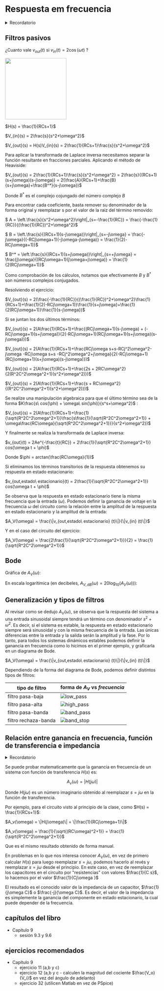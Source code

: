 # Respuesta em frecuencia

<details>

<summary> Recordatorio </summary>

<br />

$\mathcal{L} \left\{  e^{-at} \right\} = \frac{1}{s+a}$
<br />

$\mathcal{L} \left\{ cos(\omega t) \right\} = \frac{s}{s^s+\omega^2}$
<br />

$\mathcal{L} \left\{ sen(\omega t) \right\} = \frac{\omega}{s^s+\omega^2}$
<br />

$\mathcal{L} \left\{ cos(\omega t + \phi) \right\} = \frac{s\ cos(\phi) + \omega\ sin(\phi)}{s^s+\omega^2}$

</details>

## Filtros pasivos

¿Cuanto vale $v_{out} (t)$ si $v_{in} (t) = 2\cos{(\omega t)}$ ?

<img src="https://julianodb.github.io/electronic_circuits_diagrams/RC_lowpass.png" width="200"> 

$H(s) = \frac{1}{RCs+1}$

$V_{in}(s) = 2\frac{s}{s^2+\omega^2}$

$V_{out}(s) = H(s)V_{in}(s) = 2\frac{1}{RCs+1}\frac{s}{s^2+\omega^2}$

Para aplicar la transformada de Laplace inversa necesitamos separar la función resultante en fracciones parciales. Aplicando el método de Heaviside:

$V_{out}(s) = 2\frac{1}{RCs+1}\frac{s}{s^2+\omega^2} = 2\frac{s}{(RCs+1)(s+j\omega)(s-j\omega)} = 2(\frac{A}{RCs+1}+\frac{B}{s+j\omega}+\frac{B^*}{s-j\omega})$

Donde $B^*$ es el complejo cojungado del número complejo $B$

Para encontrar cada coeficiente, basta remover su denominador de la forma original y reemplazar s por el valor de la raiz del término removido:

$ A = \left.\frac{s}{s^2+\omega^2}\right\|_{s=-\frac{1}{RC}} = \frac{-\frac{1}{RC}}{(\frac{1}{RC})^2+\omega^2}$

$ B = \left.\frac{s}{(RCs+1)(s-j\omega)}\right\|_{s=-j\omega} = \frac{-j\omega}{(-RCj\omega+1)(-j\omega-j\omega)} = \frac{1}{2(-RCj\omega+1)}$

$ B^* = \left.\frac{s}{(RCs+1)(s+j\omega)}\right\|_{s=+j\omega} = \frac{j\omega}{(RCj\omega+1)(j\omega+j\omega)} = \frac{1}{2(RCj\omega+1)}$

Como comprobación de los cálculos, notamos que efectivamente $B$ y $B^*$ son números complejos conjugados.

Resolviendo el ejercicio:

$V_{out}(s) = 2(\frac{-\frac{1}{RC}}{(\frac{1}{RC})^2+\omega^2}\frac{1}{RCs+1}+\frac{1}{2(-RCj\omega+1)}\frac{1}{s+j\omega}+\frac{1}{2(RCj\omega+1)}\frac{1}{s-j\omega})$

Si se juntan los dos últimos términos:

$V_{out}(s) = 2(A\frac{1}{RCs+1}+\frac{(RCj\omega+1)(s-j\omega) + (-RCj\omega+1)(s+j\omega)}{2(-RCj\omega+1)(RCj\omega+1)(s+j\omega)(s-j\omega)})$

$V_{out}(s) = 2(A\frac{1}{RCs+1}+\frac{RCj\omega s+s-RCj^2\omega^2-j\omega -RCj\omega s+s -RCj^2\omega^2+j\omega}{2(-RCj\omega+1)(RCj\omega+1)(s+j\omega)(s-j\omega)})$

$V_{out}(s) = 2(A\frac{1}{RCs+1}+\frac{2s + 2RC\omega^2}{2(R^2C^2\omega^2+1)(s^2+\omega^2)})$

$V_{out}(s) = 2(A\frac{1}{RCs+1}+\frac{s + RC\omega^2}{(R^2C^2\omega^2+1)(s^2+\omega^2)})$

Se realize una manipulación algebraica para que el último término sea de la forma $K\frac{s\ cos(\phi) + \omega\ sin(\phi)}{s^s+\omega^2}$ :

$V_{out}(s) = 2(A\frac{1}{RCs+1}+\frac{1}{\sqrt{R^2C^2\omega^2+1}}\frac{s\frac{1}{\sqrt{R^2C^2\omega^2+1}} + \omega\frac{RC\omega}{\sqrt{R^2C^2\omega^2+1}}}{s^2+\omega^2})$

Y finalmente se realiza la transformada de Laplace inversa:

$v_{out}(t) = 2Ae^{-\frac{t}{RC}} + 2\frac{1}{\sqrt{R^2C^2\omega^2+1}} cos(\omega t + \phi)$

Donde $\phi = arctan(\frac{RC\omega}{1})$

Si eliminamos los términos transitorios de la respuesta obtenemos su respuesta en estado estacionario:

$v_{out,estado\ estacionario}(t) = 2\frac{1}{\sqrt{R^2C^2\omega^2+1}} cos(\omega t + \phi)$

Se observa que la respuesta en estado estacionario tiene la misma frecuencia que la entrada ($\omega$). Podemos definir la ganancia de voltaje en la frecuencia $\omega$ del circuito como la relación entre la amplitud de la respuesta en estado estacionario y la amplitud de la entrada:

$A_V(\omega) = \frac{\|v_{out,estado\ estacionario} (t)\|}{\|v_{in} (t)\|}$

Y en el caso del circuito del ejercicio:

$A_V(\omega) = \frac{2\frac{1}{\sqrt{R^2C^2\omega^2+1}}}{2} = \frac{1}{\sqrt{R^2C^2\omega^2+1}}$

## Bode

Gráfica de $A_V(\omega)$:

En escala logarítimica (en decibeles, $A_{V,dB}(\omega) = 20 \log_{10}(A_V(\omega))$):

## Generalización y tipos de filtros

Al revisar como se dedujo $A_V(\omega)$, se observa que la respuesta del sistema a una entrada sinusoidal siempre tendrá un término con denominador $s^2 + \omega^2$. Es decir, si el sistema es estable, la respuesta en estado estacionario siempre será sinusoidal y con la misma frecuencia de la entrada. Las únicas diferencias entre la entrada y la salida serán la amplitud y la fase. Por lo tanto, para todos los sistemas dinámicos estables podemos definir la ganancia en frecuencia como lo hicimos en el primer ejemplo, y graficarla en un diagrama de Bode.

$A_V(\omega) = \frac{\|v_{out,estado\ estacionario} (t)\|}{\|v_{in} (t)\|}$

Dependiendo de la forma del diagrama de Bode, podemos definir distintos tipos de filtros:

|tipo de filtro| forma de $A_V$ vs $frecuencia$ |
| -- | -- |
| filtro pasa-baja | ![low_pass](../img/low_pass.png) |
| filtro pasa-alta | ![high_pass](../img/high_pass.png) |
| filtro pasa-banda | ![band_pass](../img/band_pass.png) |
| filtro rechaza-banda | ![band_stop](../img/band_stop.png) |

## Relación entre ganancia en frecuencia, función de transferencia e impedancia

<details>

<summary> Recordatorio </summary>

<br />

$|a+bj| = \sqrt{a^2+b^2}$
<br />

$|\frac{1}{a+bj}| = \frac{|1|}{|a+bj|} = \frac{1}{\sqrt{a^2+b^2}}$
<br />

$|(a+bj)(c+dj)| = |a+bj||c+dj| = (\sqrt{a^2+b^2})(\sqrt{c^2+d^2})$
<br />

$|\frac{a+bj}{c+dj}| = \frac{|a+bj|}{|c+dj|} = \frac{\sqrt{a^2+b^2}}{\sqrt{c^2+d^2}}$

</details>

Se puede probar matematicamente que la ganancia en frecuencia de un sistema con función de transferencia $H(s)$ es:

$$A_v(\omega) = |H(j\omega)|$$

Donde $H(j\omega)$ es un número imaginario obtenido al reemplazar $s=j\omega$ en la función de transferencia.

Por ejemplo, para el circuito visto al principio de la clase, como $H(s) = \frac{1}{RCs+1}$:

$A_v(\omega) = \|H(j\omega)\| = \|\frac{1}{RCj\omega+1}\|$

$A_v(\omega) = \frac{1}{\sqrt{(RC\omega)^2+1}} = \frac{1}{\sqrt{R^2C^2\omega^2+1}}$

Que es el mismo resultado obtenido de forma manual.

En problemas en lo que nos interesa conocer $A_V(\omega)$, en vez de primero calcular $H(s)$ para luego reemplazar $s=j\omega$, podemos hacerlo al revés y reemplazar $s=j\omega$ desde el principio. En este caso, en vez de reemplazar los capacitores en el circuito por "resistencias" con valores $\frac{1}{C s}$, lo hacemos por el valor $\frac{1}{Cj\omega }$

El resultado es el conocido valor de la impedancia de un capacitor, $\frac{1}{j\omega C}$ o $\frac{-j}{\omega C}$. Es decir, el valor de la impedancia es simplemente la ganancia del componente en estado estacionario, la cual puede depender de la frecuencia.

## capítulos del libro
- Capítulo 9
  - sesión 9.3 y 9.6

## ejercicios recomendados
- Capítulo 9
  - ejercicio 11 (a,b y c)
  - ejercicio 12 (a,b y c - calculen la magnitud del cociente $\frac{V_o}{V_i}$ en vez del ángulo de adelanto)
  - ejercicio 32 (utilicen Matlab en vez de PSpice)

